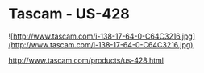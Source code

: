 # Tascam - US-428

![http://www.tascam.com/i-138-17-64-0-C64C3216.jpg](http://www.tascam.com/i-138-17-64-0-C64C3216.jpg)

<http://www.tascam.com/products/us-428.html>
